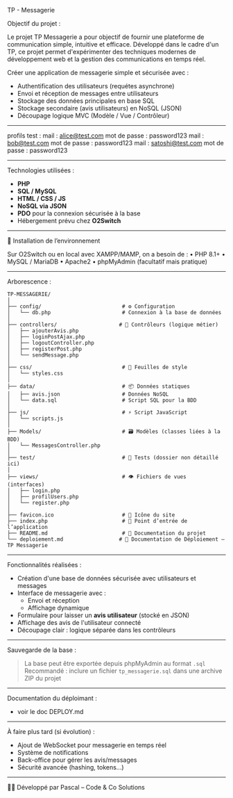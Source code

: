 TP - Messagerie

Objectif du projet :

Le projet TP Messagerie a pour objectif de fournir une plateforme de communication simple, intuitive et efficace. Développé dans le cadre d'un TP, ce projet permet d'expérimenter des techniques modernes de développement web et la gestion des communications en temps réel.

Créer une application de messagerie simple et sécurisée avec :

-   Authentification des utilisateurs (requétes asynchrone)
-   Envoi et réception de messages entre utilisateurs
-   Stockage des données principales en base SQL
-   Stockage secondaire (avis utilisateurs) en NoSQL (JSON)
-   Découpage logique MVC (Modèle / Vue / Contrôleur)

---

profils test :
mail : alice@test.com mot de passe : password123
mail : bob@test.com mot de passe : password123
mail : satoshi@test.com mot de passe : password123

---

Technologies utilisées :

-   **PHP**
-   **SQL / MySQL**
-   **HTML / CSS / JS**
-   **NoSQL via JSON**
-   **PDO** pour la connexion sécurisée à la base
-   Hébergement prévu chez **O2Switch**

---

🔧 Installation de l’environnement

Sur O2Switch ou en local avec XAMPP/MAMP, on a besoin de :
• PHP 8.1+
• MySQL / MariaDB
• Apache2
• phpMyAdmin (facultatif mais pratique)

---

Arborescence :

```
TP-MESSAGERIE/
│
├── config/                          # ⚙️ Configuration
│   └── db.php                       # Connexion à la base de données
│
├── controllers/                    # 🧠 Contrôleurs (logique métier)
│   ├── ajouterAvis.php
│   ├── loginPostAjax.php
│   ├── logoutController.php
│   ├── registerPost.php
│   └── sendMessage.php
│
├── css/                             # 🎨 Feuilles de style
│   └── styles.css
│
├── data/                            # 📦 Données statiques
│   ├── avis.json                    # Données NoSQL
│   └── data.sql                     # Script SQL pour la BDD
│
├── js/                              # ⚡ Script JavaScript
│   └── scripts.js
│
├── Models/                          # 🗃️ Modèles (classes liées à la BDD)
│   └── MessagesController.php
│
├── test/                            # 🧪 Tests (dossier non détaillé ici)
│
├── views/                           # 👁️ Fichiers de vues (interfaces)
│   ├── login.php
│   ├── profilUsers.php
│   └── register.php
│
├── favicon.ico                      # 🌟 Icône du site
├── index.php                        # 🏁 Point d’entrée de l’application
├── README.md                        # 📘 Documentation du projet
└── deploiement.md                  # 🚀 Documentation de Déploiement – TP Messagerie
```

---

Fonctionnalités réalisées :

-   Création d'une base de données sécurisée avec utilisateurs et messages
-   Interface de messagerie avec :
    -   Envoi et réception
    -   Affichage dynamique
-   Formulaire pour laisser un **avis utilisateur** (stocké en JSON)
-   Affichage des avis de l'utilisateur connecté
-   Découpage clair : logique séparée dans les contrôleurs

---

Sauvegarde de la base :

> La base peut être exportée depuis phpMyAdmin au format `.sql`
> Recommandé : inclure un fichier `tp_messagerie.sql` dans une archive ZIP du projet

---

Documentation du déploimant :

-   voir le doc DEPLOY.md

---

À faire plus tard (si évolution) :

-   Ajout de WebSocket pour messagerie en temps réel
-   Système de notifications
-   Back-office pour gérer les avis/messages
-   Sécurité avancée (hashing, tokens...)

---

🧑‍💻 Développé par Pascal – Code & Co Solutions
